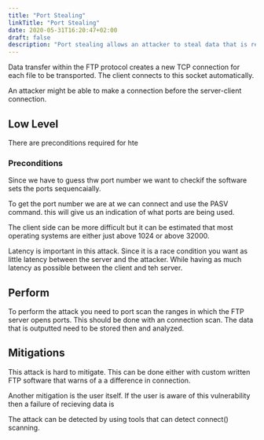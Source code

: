 ```yaml
---
title: "Port Stealing"
linkTitle: "Port Stealing"
date: 2020-05-31T16:20:47+02:00
draft: false
description: "Port stealing allows an attacker to steal data that is requested from the FTP server" 
---
```

Data transfer within  the FTP protocol creates a new TCP connection for each file to be transported.  The client connects to this socket automatically. 

An attacker might be able to make a connection before the server-client connection.

## Low Level
There are preconditions required for hte 

### Preconditions
Since we have to guess thw port number we want to checkif the software sets the ports sequencaially. 

To get the port number we are at we can connect and use the PASV command. this will give us an indication of what ports are being used. 

The client side can be more difficult but it can be estimated that most operating systems are either just above 1024 or above 32000. 

Latency is important in this attack. Since it is a race condition you want as little latency between the  server and the attacker. While having as much latency as possible between the client and teh server.


## Perform
To perform the attack you need to port scan the ranges in which the FTP server opens ports.
This should be done with an connection scan. The data that is outputted need to be stored then and analyzed.


## Mitigations
This attack is hard to mitigate. This can be done either with custom written FTP software that warns of a a difference in connection.

Another mitigation is the user itself. If the user is aware of this vulnerability then a failure of recieving data is 

The attack can be detected by using tools that can detect connect() scanning.
